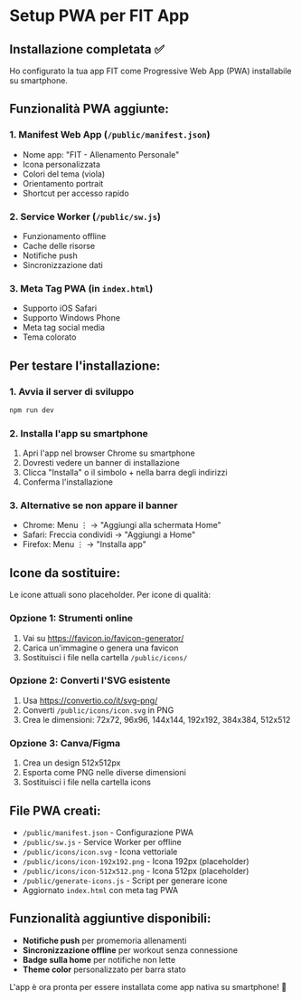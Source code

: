 # Setup PWA per FIT App

## Installazione completata ✅

Ho configurato la tua app FIT come Progressive Web App (PWA) installabile su smartphone.

## Funzionalità PWA aggiunte:

### 1. **Manifest Web App** (`/public/manifest.json`)
- Nome app: "FIT - Allenamento Personale"
- Icona personalizzata
- Colori del tema (viola)
- Orientamento portrait
- Shortcut per accesso rapido

### 2. **Service Worker** (`/public/sw.js`)
- Funzionamento offline
- Cache delle risorse
- Notifiche push
- Sincronizzazione dati

### 3. **Meta Tag PWA** (in `index.html`)
- Supporto iOS Safari
- Supporto Windows Phone
- Meta tag social media
- Tema colorato

## Per testare l'installazione:

### 1. **Avvia il server di sviluppo**
```bash
npm run dev
```

### 2. **Installa l'app su smartphone**
1. Apri l'app nel browser Chrome su smartphone
2. Dovresti vedere un banner di installazione
3. Clicca "Installa" o il simbolo + nella barra degli indirizzi
4. Conferma l'installazione

### 3. **Alternative se non appare il banner**
- Chrome: Menu ⋮ → "Aggiungi alla schermata Home"
- Safari: Freccia condividi → "Aggiungi a Home"
- Firefox: Menu ⋮ → "Installa app"

## Icone da sostituire:

Le icone attuali sono placeholder. Per icone di qualità:

### Opzione 1: Strumenti online
1. Vai su https://favicon.io/favicon-generator/
2. Carica un'immagine o genera una favicon
3. Sostituisci i file nella cartella `/public/icons/`

### Opzione 2: Converti l'SVG esistente
1. Usa https://convertio.co/it/svg-png/
2. Converti `/public/icons/icon.svg` in PNG
3. Crea le dimensioni: 72x72, 96x96, 144x144, 192x192, 384x384, 512x512

### Opzione 3: Canva/Figma
1. Crea un design 512x512px
2. Esporta come PNG nelle diverse dimensioni
3. Sostituisci i file nella cartella icons

## File PWA creati:

- `/public/manifest.json` - Configurazione PWA
- `/public/sw.js` - Service Worker per offline
- `/public/icons/icon.svg` - Icona vettoriale
- `/public/icons/icon-192x192.png` - Icona 192px (placeholder)
- `/public/icons/icon-512x512.png` - Icona 512px (placeholder)
- `/public/generate-icons.js` - Script per generare icone
- Aggiornato `index.html` con meta tag PWA

## Funzionalità aggiuntive disponibili:

- **Notifiche push** per promemoria allenamenti
- **Sincronizzazione offline** per workout senza connessione
- **Badge sulla home** per notifiche non lette
- **Theme color** personalizzato per barra stato

L'app è ora pronta per essere installata come app nativa su smartphone! 🚀